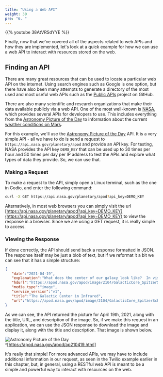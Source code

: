 ```yaml
---
title: "Using a Web API"
weight: 30
pre: "6. "
---
```

{{% youtube 38AtVRSdYYE %}}

Finally, now that we've covered all of the aspects related to web APIs and how they are implemented, let's look at a quick example for how we can use a web API to interact with resources stored on the web.

## Finding an API

There are many great resources that can be used to locate a particular web API on the internet. Using search engines such as Google is one option, but there have also been many attempts to generate a directory of the most used and most useful web APIs such as the [Public APIs](https://github.com/public-apis/public-apis) project on GitHub.

There are also many scientific and research organizations that make their data available publicly via a web API. One of the most well-known is [NASA](https://api.nasa.gov/), which provides several APIs for developers to use. This includes everything from the [Astronomy Picture of the Day](https://apod.nasa.gov/apod/astropix.html) to information about the current [weather conditions on Mars](https://mars.nasa.gov/insight/weather/).

For this example, we'll use the [Astronomy Picture of the Day](https://apod.nasa.gov/apod/astropix.html) API. It is a very simple API - all we have to do is send a request to `https://api.nasa.gov/planetary/apod` and provide an API key. For testing, NASA provides the API key `DEMO_KEY` that can be used up to 30 times per hour and 50 times per day per IP address to test the APIs and explore what types of data they provide. So, we can use that.

### Making a Request

To make a request to the API, simply open a Linux terminal, such as the one in Codio, and enter the following command:

```bash
curl -X GET https://api.nasa.gov/planetary/apod?api_key=DEMO_KEY
```

Alternatively, in most web browsers you can simply visit the url [https://api.nasa.gov/planetary/apod?api_key=DEMO_KEY](https://api.nasa.gov/planetary/apod?api_key=DEMO_KEY) to view the response in a browser. Since we are using a GET request, it is really simple to access.

### Viewing the Response

If done correctly, the API should send back a response formatted in JSON. The response itself may be just a blob of text, but if we reformat it a bit we can see that it has a simple structure:

```json
{
   "date":"2021-04-19",
   "explanation":"What does the center of our galaxy look like?  In visible light, the Milky Way's center is hidden by clouds of obscuring dust and gas. But in this stunning vista, the Spitzer Space Telescope's infrared cameras, penetrate much of the dust revealing the stars of the crowded galactic center region. A mosaic of many smaller snapshots, the detailed, false-color image shows older, cool stars in bluish hues. Red and brown glowing dust clouds are associated with young, hot stars in stellar nurseries. The very center of the Milky Way has recently been found capable of forming newborn stars. The galactic center lies some 26,700 light-years away, toward the constellation Sagittarius. At that distance, this picture spans about 900 light-years.",
   "hdurl":"https://apod.nasa.gov/apod/image/2104/GalacticCore_SpitzerSchmidt_6143.jpg",
   "media_type":"image",
   "service_version":"v1",
   "title":"The Galactic Center in Infrared",
   "url":"https://apod.nasa.gov/apod/image/2104/GalacticCore_SpitzerSchmidt_960.jpg"
}
```

As we can see, the API returned the picture for April 19th, 2021, along with the title, URL, and description of the image. So, if we make this request in an application, we can use the JSON response to download the image and display it, along with the title and description. That image is shown below.

![Astronomy Picture of the Day](apod.jpg)^[https://apod.nasa.gov/apod/ap210419.html]

It's really that simple! For more advanced APIs, we may have to include additional information in our request, as seen in the Twilio example earlier in this chapter, but, in general, using a RESTful web API is meant to be a simple and powerful way to interact with resources on the web.
